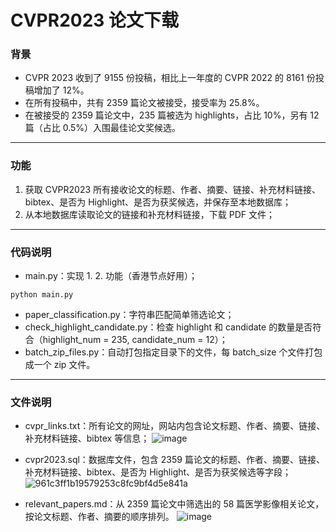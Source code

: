 # CVPR2023 论文下载

### 背景

* CVPR 2023 收到了 9155 份投稿，相比上一年度的 CVPR 2022 的 8161 份投稿增加了 12%。
* 在所有投稿中，共有 2359 篇论文被接受，接受率为 25.8%。
* 在被接受的 2359 篇论文中，235 篇被选为 highlights，占比 10%，另有 12 篇（占比 0.5%）入围最佳论文奖候选。

---

### 功能

1. 获取 CVPR2023 所有接收论文的标题、作者、摘要、链接、补充材料链接、bibtex、是否为 Highlight、是否为获奖候选，并保存至本地数据库；
2. 从本地数据库读取论文的链接和补充材料链接，下载 PDF 文件；

---

### 代码说明

* main.py：实现 1. 2. 功能（香港节点好用）；
```
python main.py
```
* paper_classification.py：字符串匹配简单筛选论文；
* check_highlight_candidate.py：检查 highlight 和 candidate 的数量是否符合（highlight_num = 235, candidate_num = 12）；
* batch_zip_files.py：自动打包指定目录下的文件，每 batch_size 个文件打包成一个 zip 文件。

---

### 文件说明

* cvpr_links.txt：所有论文的网址，网站内包含论文标题、作者、摘要、链接、补充材料链接、bibtex 等信息；
![image](https://github.com/chenluda/CVPR2023-download/assets/45784833/6c5b9d30-2b8d-4b7a-a8cb-a23d2ed23514)

* cvpr2023.sql：数据库文件，包含 2359 篇论文的标题、作者、摘要、链接、补充材料链接、bibtex、是否为 Highlight、是否为获奖候选等字段；
![961c3ff1b19579253c8fc9bf4d5e841a](https://github.com/chenluda/CVPR2023-download/assets/45784833/67c0e7c3-e20d-496d-8c80-66c3f6aadd18)

* relevant_papers.md：从 2359 篇论文中筛选出的 58 篇医学影像相关论文，按论文标题、作者、摘要的顺序排列。
![image](https://github.com/chenluda/CVPR2023-download/assets/45784833/58a24a63-9850-4c71-8d28-ba62c80508f3)
